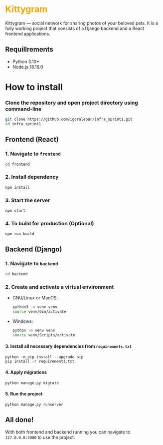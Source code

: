 # **<span style="color:orange">Kittygram</span>**

Kittygram — social network for sharing photos of your beloved pets. It is a fully working project that consists of a Django backend and a React frontend applications.

## Requillrements

- Python 3.10+
- Node.js 18.16.0

# How to install

### Clone the repository and open project directory using command-line

```bash
git clone https://github.com/igoralebar/infra_sprint1.git
cd infra_sprint1
```

## Frontend (React)

### 1. Navigate to `frontend`

```bash
cd frontend
```

### 2. Install dependency

```bash
npm install
```

### 3. Start the server

```bash
npm start
```

### 4. To build for production (Optional)

```bash
npm run build
```

## Backend (Django)

### 1. Navigate to `backend`

```bash
cd backend
```

### 2. Create and activate a virtual environment

- GNU/Linux or MacOS:

  ```bash
  python3 -m venv venv
  source venv/bin/activate
  ```

- Windows:
  ```bash
  python -m venv venv
  source venv/Scripts/activate
  ```

#### 3. Install all necessary dependencies from `requirements.txt`

    python -m pip install --upgrade pip
    pip install -r requirements.txt

#### 4. Apply migrations

    python manage.py migrate

#### 5. Run the project

    python manage.py runserver

## All done!

With both frontend and backend running you can navigate to `127.0.0.0:3000` to use the project.
